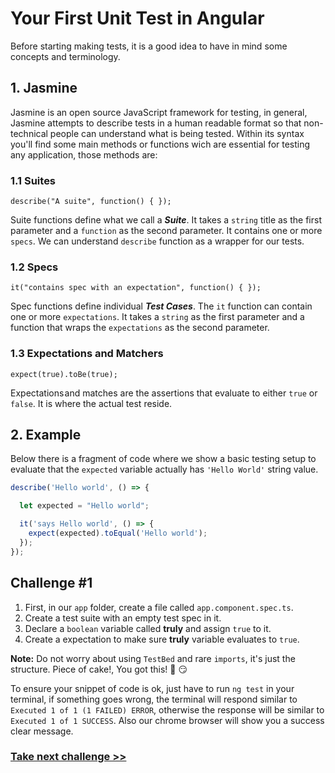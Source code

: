 # Your First Unit Test in Angular

Before starting making tests, it is a good idea to have in mind some concepts and terminology.

## 1. Jasmine

Jasmine is an open source JavaScript framework for testing, in general, Jasmine attempts to describe tests in a human readable format so that non-technical people can understand what is being tested. Within its syntax you'll find some main methods or functions wich are essential for testing any application, those methods are:

### 1.1 Suites

`describe("A suite", function() { });`

Suite functions define what we call a ***Suite***. It takes a `string` title as the first parameter and a `function` as the second parameter. It contains one or more `specs`. We can understand `describe` function as a wrapper for our tests.

### 1.2 Specs

`it("contains spec with an expectation", function() { });`

Spec functions define individual ***Test Cases***. The `it` function can contain one or more `expectations`. It takes a `string` as the first parameter and a function that wraps the `expectations` as the second parameter.

### 1.3 Expectations and Matchers

`expect(true).toBe(true);`

Expectations and matches are the assertions that evaluate to either `true` or `false`. It is where the actual test reside.

## 2. Example

Below there is a fragment of code where we show a basic testing setup to evaluate that the `expected` variable actually has `'Hello World'` string value.

```js
describe('Hello world', () => {

  let expected = "Hello world";

  it('says Hello world', () => {
    expect(expected).toEqual('Hello world');
  });
});
```

## Challenge #1

1. First, in our `app` folder, create a file called `app.component.spec.ts`.
2. Create a test suite with an empty test spec in it.
3. Declare a `boolean` variable called **truly** and assign `true` to it.
4. Create a expectation to make sure **truly** variable evaluates to `true`.

**Note:** Do not worry about using `TestBed` and rare `imports`, it's just the structure. Piece of cake!, You got this! :cake: :smirk:

To ensure your snippet of code is ok, just have to run `ng test` in your terminal, if something goes wrong, the terminal will respond similar to  `Executed 1 of 1 (1 FAILED) ERROR`, otherwise the response will be similar to `Executed 1 of 1 SUCCESS`. Also our chrome browser will show you a success clear message.

### [Take next challenge >>](https://github.com/jevvilla/Workshop-ATesting/tree/2#your-first-unit-test-in-angular) 
